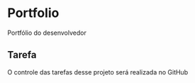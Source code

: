 # Portfolio
Portfólio do desenvolvedor 

## Tarefa

O controle das tarefas desse projeto será realizada no GitHub

